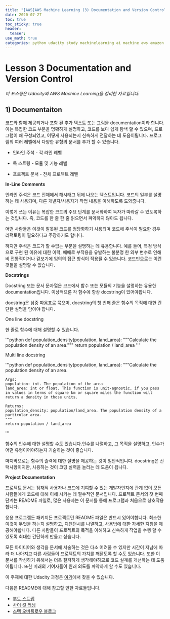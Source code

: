 ```yaml
---
title: "[AWS]AWS Machine Learning (3) Documentation and Version Control"
date: 2020-07-27
toc: true
toc_sticky: true
header:
  teaser: 
use_math: true
categories: python udacity study machinelearning ai machine aws amazon
---
```


#  Lesson 3 Documentation and Version Control

*이 포스팅은 Udacity의 AWS Machine Learning을 정리한 자료입니다.*  

## 1) Documentaiton

코드와 함께 제공되거나 포함 된 추가 텍스트 또는 그림을 documentation이라 합니다. 이는 복잡한 코드 부분을 명확하게 설명하고, 코드를 보다 쉽게 ​​탐색 할 수 있으며, 프로그램이 왜 구성되었고, 어떻게 사용되는지 신속하게 전달하는 데 도움이됩니다. 프로그램의 여러 레벨에서 다양한 유형의 문서를 추가 할 수 있습니다.

* 인라인 주석 - 각 라인 레벨

* 독 스트링 - 모듈 및 기능 레벨

* 프로젝트 문서 - 전체 프로젝트 레벨

**In-Line Comments**

인라인 주석은 코드 전체에서 해시태그 뒤에 나오는 텍스트입니다. 코드의 일부를 설명하는 데 사용되며, 다른 개발자/사용자가 작업 내용을 이해하도록 도와줍니다.

이렇게 쓰는 이유는 복잡한 코드의 주요 단계를 문서화하여 독자가 따라갈 수 있도록하는 것입니다. 즉, 코드를 한 줄 한 줄 읽으면서 파악하지 않아도 됩니다.

어떤 사람들은 이것이 잘못된 코드를 정당화하기 사용되며 코드에 주석이 필요한 경우 리팩토링이 필요하다고 주장하기도 합니다. 

하지만 주석은 코드가 할 수없는 부분을 설명하는 데 유용합니다. 예를 들어, 특정 방식으로 구현 된 이유에 대한 이력, 때때로 부작용을 유발하는 불분명 한 외부 변수로 인해 비 전통적이거나 겉보기에 임의의 접근 방식이 적용될 수 있습니다. 코드만으로는 이런 것들을 설명할 수 없습니다.


**Docstrings**

Docstring 또는 문서 문자열은 코드에서 함수 또는 모듈의 기능을 설명하는 유용한 documentation입니다. 이상적으론 각 함수에 항상 docstring이 있어야합니다.

docstring은 삼중 따옴표로 묶으며, docstring의 첫 번째 줄은 함수의 목적에 대한 간단한 설명을 담아야 합니다. 

One line docstring

한 줄로 함수에 대해 설명할 수 있습니다.

'''python
def population_density(population, land_area):
    """Calculate the population density of an area."""
    return population / land_area
'''

Multi line docstring

'''python
def population_density(population, land_area):
    """Calculate the population density of an area.

    Args:
    population: int. The population of the area
    land_area: int or float. This function is unit-agnostic, if you pass in values in terms of square km or square miles the function will return a density in those units.

    Returns:
    population_density: population/land_area. The population density of a 
    particular area.
    """
    return population / land_area
'''

함수의 인수에 대한 설명할 수도 있습니다.인수를 나열하고, 그 목적을 설명하고, 인수가 어떤 유형이어야하는지 기술하는 것이 좋습니다.

마지막으로는 함수의 출력에 대한 설명을 제공하는 것이 일반적입니다. docstring은 선택사항이지만, 사용하는 것이 코딩 실력을 늘리는 데 도움이 됩니다. 

**Project Documentation**

프로젝트 문서는 잠재적 사용자나 코드에 기여할 수 있는 개발자인지에 관계 없이 모든 사람들에게 코드에 대해 이해 시키는 데 필수적인 문서입니다. 프로젝트 문서의 첫 번째 단계는 README 파일로, 많은 사용자는 이 문서를 통해 프로그램과 처음으로 상호작용합니다.

응용 프로그램든 패키지든 프로젝트던 README 파일은 반드시 있어야합니다. 최소한 이것이 무엇을 하는지 설명하고, 디펜던시를 나열하고, 사용법에 대한 자세한 지침을 제공해야합니다. 다른 사람들이 프로젝트의 목적을 이해하고 신속하게 작업을 수행 할 수 있도록 최대한 간단하게 만들고 싶습니다.

모든 아이디어와 생각을 문서에 서술하는 것은 다소 어려울 수 있지만 시간이 지남에 따라 더 나아지고 다른 사람들이 프로젝트의 가치를 깨닫도록 할 수도 있습니다. 또한 이 문서를 작성하기 위해서는 더욱 철저하게 생각해야하므로 코드 설계를 개선하는 데 도움이됩니다. 또한 미래의 기여자들이 원래 의도를 파악하게 할 수도 있습니다.

이 주제에 대한 Udacity 과정은 [여기](https://classroom.udacity.com/courses/ud777)에서 찾을 수 있습니다.

다음은 README에 대해 참고할 만한 자료들입니다.

* [부트 스트랩](https://github.com/twbs/bootstrap)
* [사이 킷 러닝](https://github.com/scikit-learn/scikit-learn)
* [스택 오버플로우 블로그](https://github.com/jjrunner/stackoverflow)

